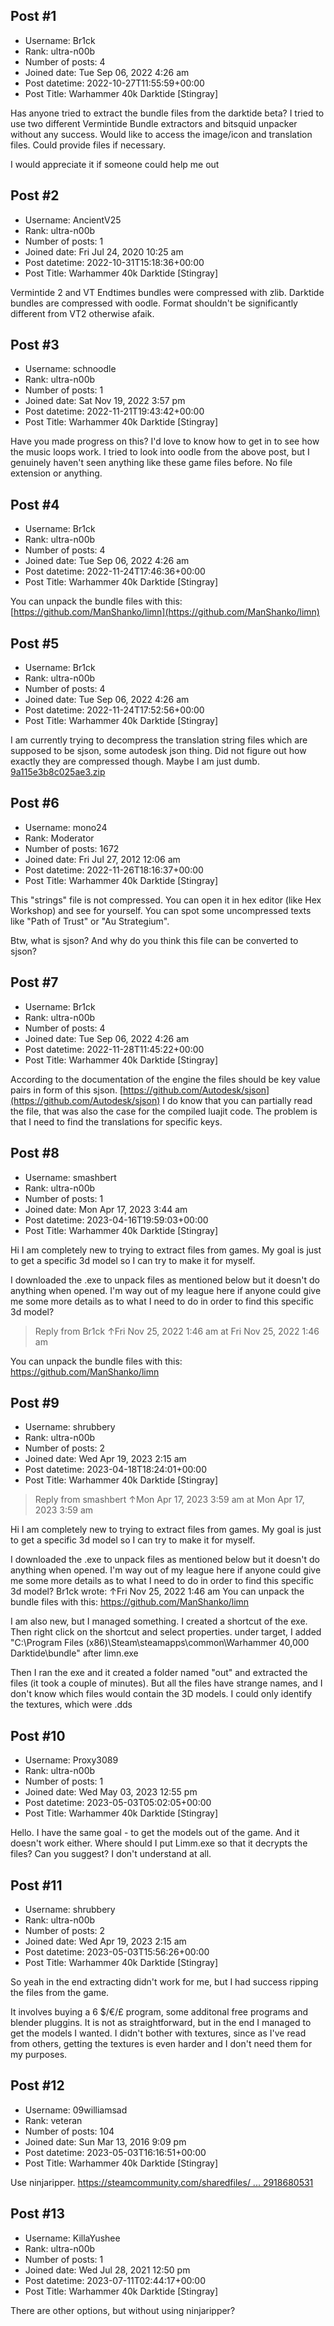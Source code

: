 ## Post #1
- Username: Br1ck
- Rank: ultra-n00b
- Number of posts: 4
- Joined date: Tue Sep 06, 2022 4:26 am
- Post datetime: 2022-10-27T11:55:59+00:00
- Post Title: Warhammer 40k Darktide [Stingray]

Has anyone tried to extract the bundle files from the darktide beta?
I tried to use two different Vermintide Bundle extractors and bitsquid unpacker without any success.
Would like to access the image/icon and translation files.
Could provide files if necessary.

I would appreciate it if someone could help me out
## Post #2
- Username: AncientV25
- Rank: ultra-n00b
- Number of posts: 1
- Joined date: Fri Jul 24, 2020 10:25 am
- Post datetime: 2022-10-31T15:18:36+00:00
- Post Title: Warhammer 40k Darktide [Stingray]

Vermintide 2 and VT Endtimes bundles were compressed with zlib.
Darktide bundles are compressed with oodle. Format shouldn't be significantly different from VT2 otherwise afaik.
## Post #3
- Username: schnoodle
- Rank: ultra-n00b
- Number of posts: 1
- Joined date: Sat Nov 19, 2022 3:57 pm
- Post datetime: 2022-11-21T19:43:42+00:00
- Post Title: Warhammer 40k Darktide [Stingray]

Have you made progress on this? I'd love to know how to get in to see how the music loops work.
I tried to look into oodle from the above post, but I genuinely haven't seen anything like these game files before. No file extension or anything.
## Post #4
- Username: Br1ck
- Rank: ultra-n00b
- Number of posts: 4
- Joined date: Tue Sep 06, 2022 4:26 am
- Post datetime: 2022-11-24T17:46:36+00:00
- Post Title: Warhammer 40k Darktide [Stingray]

You can unpack the bundle files with this:
[https://github.com/ManShanko/limn](https://github.com/ManShanko/limn)
## Post #5
- Username: Br1ck
- Rank: ultra-n00b
- Number of posts: 4
- Joined date: Tue Sep 06, 2022 4:26 am
- Post datetime: 2022-11-24T17:52:56+00:00
- Post Title: Warhammer 40k Darktide [Stingray]

I am currently trying to decompress the translation string files which are supposed to be sjson, some autodesk json thing. Did not figure out how exactly they are compressed though. Maybe I am just dumb.
[9a115e3b8c025ae3.zip](https://xentaxbackup.github.io/file/23067_9a115e3b8c025ae3.zip)
## Post #6
- Username: mono24
- Rank: Moderator
- Number of posts: 1672
- Joined date: Fri Jul 27, 2012 12:06 am
- Post datetime: 2022-11-26T18:16:37+00:00
- Post Title: Warhammer 40k Darktide [Stingray]

This "strings" file is not compressed. You can open it in hex editor (like Hex Workshop) and see for yourself.
You can spot some uncompressed texts like "Path of Trust" or "Au Strategium".

Btw, what is sjson? And why do you think this file can be converted to sjson?
## Post #7
- Username: Br1ck
- Rank: ultra-n00b
- Number of posts: 4
- Joined date: Tue Sep 06, 2022 4:26 am
- Post datetime: 2022-11-28T11:45:22+00:00
- Post Title: Warhammer 40k Darktide [Stingray]

According to the documentation of the engine the files should be key value pairs in form of this sjson.
[https://github.com/Autodesk/sjson](https://github.com/Autodesk/sjson)
I do know that you can partially read the file, that was also the case for the compiled luajit code.
The problem is that I need to find the translations for specific keys.
## Post #8
- Username: smashbert
- Rank: ultra-n00b
- Number of posts: 1
- Joined date: Mon Apr 17, 2023 3:44 am
- Post datetime: 2023-04-16T19:59:03+00:00
- Post Title: Warhammer 40k Darktide [Stingray]

Hi I am completely new to trying to extract files from games. My goal is just to get a specific 3d model so I can try to make it for myself. 

I downloaded the .exe to unpack files as mentioned below but it doesn't do anything when opened. I'm way out of my league here if anyone could give me some more details as to what I need to do in order to find this specific 3d model?

> Reply from Br1ck ↑Fri Nov 25, 2022 1:46 am at Fri Nov 25, 2022 1:46 am
>
> 
You can unpack the bundle files with this:
https://github.com/ManShanko/limn
## Post #9
- Username: shrubbery
- Rank: ultra-n00b
- Number of posts: 2
- Joined date: Wed Apr 19, 2023 2:15 am
- Post datetime: 2023-04-18T18:24:01+00:00
- Post Title: Warhammer 40k Darktide [Stingray]

> Reply from smashbert ↑Mon Apr 17, 2023 3:59 am at Mon Apr 17, 2023 3:59 am
>
> 
Hi I am completely new to trying to extract files from games. My goal is just to get a specific 3d model so I can try to make it for myself. 

I downloaded the .exe to unpack files as mentioned below but it doesn't do anything when opened. I'm way out of my league here if anyone could give me some more details as to what I need to do in order to find this specific 3d model?
Br1ck wrote: ↑Fri Nov 25, 2022 1:46 am
You can unpack the bundle files with this:
https://github.com/ManShanko/limn

I am also new, but I managed something. I created a shortcut of the exe. Then right click on the shortcut and  select properties.
under target, I added  "C:\Program Files (x86)\Steam\steamapps\common\Warhammer 40,000 Darktide\bundle" after limn.exe

Then I ran the exe and it created a folder named "out"  and extracted the files (it took a couple of minutes).
But all the files have strange names, and I don't know which files would contain the 3D models.
I could only identify the textures, which were .dds
## Post #10
- Username: Proxy3089
- Rank: ultra-n00b
- Number of posts: 1
- Joined date: Wed May 03, 2023 12:55 pm
- Post datetime: 2023-05-03T05:02:05+00:00
- Post Title: Warhammer 40k Darktide [Stingray]

Hello. I have the same goal - to get the models out of the game. And it doesn't work either. Where should I put Limm.exe so that it decrypts the files? Can you suggest? I don't understand at all.
## Post #11
- Username: shrubbery
- Rank: ultra-n00b
- Number of posts: 2
- Joined date: Wed Apr 19, 2023 2:15 am
- Post datetime: 2023-05-03T15:56:26+00:00
- Post Title: Warhammer 40k Darktide [Stingray]

So yeah in the end extracting didn't work for me, but I had success ripping the files from the game.

It involves buying a 6 $/€/£ program, some additonal free programs and blender pluggins. It is not as straightforward, but in the end I managed to get the models I wanted. I didn't bother with textures, since as I've read from others, getting the textures is even harder and I don't need them for my purposes.
## Post #12
- Username: 09williamsad
- Rank: veteran
- Number of posts: 104
- Joined date: Sun Mar 13, 2016 9:09 pm
- Post datetime: 2023-05-03T16:16:51+00:00
- Post Title: Warhammer 40k Darktide [Stingray]

Use ninjaripper.
[https://steamcommunity.com/sharedfiles/ ... 2918680531](https://steamcommunity.com/sharedfiles/filedetails/?id=2918680531)
## Post #13
- Username: KillaYushee
- Rank: ultra-n00b
- Number of posts: 1
- Joined date: Wed Jul 28, 2021 12:50 pm
- Post datetime: 2023-07-11T02:44:17+00:00
- Post Title: Warhammer 40k Darktide [Stingray]

There are other options, but without using ninjaripper?

